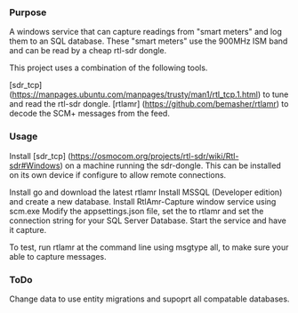 ### Purpose
A windows service that can capture readings from "smart meters" and log them to an SQL database. These "smart meters" use the 900MHz ISM band and can be read by a cheap rtl-sdr dongle.

This project uses a combination of the following tools.

[sdr_tcp] (https://manpages.ubuntu.com/manpages/trusty/man1/rtl_tcp.1.html) to tune and read the rtl-sdr dongle.
[rtlamr] (https://github.com/bemasher/rtlamr) to decode the SCM+ messages from the feed.


### Usage
Install  [sdr_tcp] (https://osmocom.org/projects/rtl-sdr/wiki/Rtl-sdr#Windows) on a machine running the sdr-dongle.  This can be installed on its own device if configure to allow remote connections.

Install go and download the latest rtlamr
Install MSSQL (Developer edition) and create a new database.
Install RtlAmr-Capture window service using scm.exe
Modify the appsettings.json file, set the to rtlamr and set the connection string for your SQL Server Database.
Start the service and have it capture.

To test,  run rtlamr at the command line using msgtype all, to make sure your able to capture messages.

### ToDo
Change data to use entity migrations and supoprt all compatable databases.